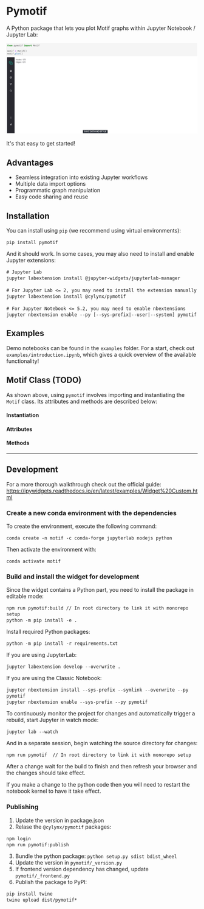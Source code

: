 # Pymotif

A Python package that lets you plot Motif graphs within Jupyter Notebook / Jupyter Lab:

![Pymotif basic usage](img/pymotif-basic.png)

It's that easy to get started!

## Advantages

- Seamless integration into existing Jupyter workflows
- Multiple data import options
- Programmatic graph manipulation
- Easy code sharing and reuse

## Installation

You can install using `pip` (we recommend using virtual environments):

```
pip install pymotif
```

And it should work. In some cases, you may also need to install and enable Jupyter extensions:

```
# Jupyter Lab
jupyter labextension install @jupyter-widgets/jupyterlab-manager

# For Jupyter Lab <= 2, you may need to install the extension manually
jupyter labextension install @cylynx/pymotif

# For Jupyter Notebook <= 5.2, you may need to enable nbextensions
jupyter nbextension enable --py [--sys-prefix|--user|--system] pymotif
```

## Examples

Demo notebooks can be found in the `examples` folder. For a start, check out `examples/introduction.ipynb`, which gives a quick overview of the available functionality!

## Motif Class (TODO)

As shown above, using `pymotif` involves importing and instantiating the `Motif` class. Its attributes and methods are described below:

#### Instantiation

#### Attributes

#### Methods

---

## Development

For a more thorough walkthrough check out the official guide:  
https://ipywidgets.readthedocs.io/en/latest/examples/Widget%20Custom.html

### Create a new conda environment with the dependencies

To create the environment, execute the following command:

```
conda create -n motif -c conda-forge jupyterlab nodejs python
```

Then activate the environment with:

```
conda activate motif
```

### Build and install the widget for development

Since the widget contains a Python part, you need to install the package in editable mode:

```
npm run pymotif:build // In root directory to link it with monorepo setup
python -m pip install -e .
```

Install required Python packages:

```
python -m pip install -r requirements.txt
```

If you are using JupyterLab:

```
jupyter labextension develop --overwrite .
```

If you are using the Classic Notebook:

```
jupyter nbextension install --sys-prefix --symlink --overwrite --py pymotif
jupyter nbextension enable --sys-prefix --py pymotif
```

To continuously monitor the project for changes and automatically trigger a rebuild, start Jupyter in watch mode:

```
jupyter lab --watch
```

And in a separate session, begin watching the source directory for changes:

```
npm run pymotif  // In root directory to link it with monorepo setup
```

After a change wait for the build to finish and then refresh your browser and the changes should take effect.

If you make a change to the python code then you will need to restart the notebook kernel to have it take effect.

### Publishing

1. Update the version in package.json
2. Relase the `@cylynx/pymotif` packages:

```
npm login
npm run pymotif:publish
```

3. Bundle the python package: `python setup.py sdist bdist_wheel`
4. Update the version in `pymotif/_version.py`
5. If frontend version dependency has changed, update `pymotif/_frontend.py`
6. Publish the package to PyPI:

```
pip install twine
twine upload dist/pymotif*
```
